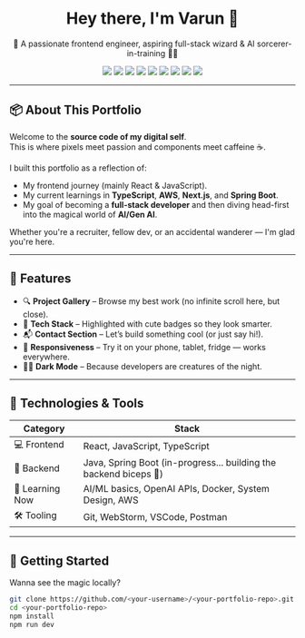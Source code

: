 <h1 align="center">Hey there, I'm Varun 👋</h1>
<p align="center">🚀 A passionate frontend engineer, aspiring full-stack wizard & AI sorcerer-in-training 🧙‍♂️</p>

<p align="center">
  <img src="https://img.shields.io/badge/React-20232A?style=for-the-badge&logo=react&logoColor=61DAFB" />
  <img src="https://img.shields.io/badge/JavaScript-ES6+-F7DF1E?style=for-the-badge&logo=javascript&logoColor=black" />
  <img src="https://img.shields.io/badge/TypeScript-3178C6?style=for-the-badge&logo=typescript&logoColor=white" />
  <img src="https://img.shields.io/badge/Next.js-000000?style=for-the-badge&logo=next.js&logoColor=white" />
  <img src="https://img.shields.io/badge/Tailwind_CSS-38B2AC?style=for-the-badge&logo=tailwind-css&logoColor=white" />
  <img src="https://img.shields.io/badge/Java-ED8B00?style=for-the-badge&logo=java&logoColor=white" />
  <img src="https://img.shields.io/badge/Spring_Boot-6DB33F?style=for-the-badge&logo=spring-boot&logoColor=white" />
  <img src="https://img.shields.io/badge/Git-F05032?style=for-the-badge&logo=git&logoColor=white" />
  <img src="https://img.shields.io/badge/AWS-232F3E?style=for-the-badge&logo=amazon-aws&logoColor=white" />
</p>

---

## 📦 About This Portfolio

Welcome to the **source code of my digital self**.  
This is where pixels meet passion and components meet caffeine ☕.

I built this portfolio as a reflection of:
- My frontend journey (mainly React & JavaScript).
- My current learnings in **TypeScript**, **AWS**, **Next.js**, and **Spring Boot**.
- My goal of becoming a **full-stack developer** and then diving head-first into the magical world of **AI/Gen AI**.

Whether you're a recruiter, fellow dev, or an accidental wanderer — I'm glad you're here.

---

## 🧩 Features

- 🔍 **Project Gallery** – Browse my best work (no infinite scroll here, but close).
- 🧠 **Tech Stack** – Highlighted with cute badges so they look smarter.
- 📬 **Contact Section** – Let’s build something cool (or just say hi!).
- 🎯 **Responsiveness** – Try it on your phone, tablet, fridge — works everywhere.
- 🧛‍♂️ **Dark Mode** – Because developers are creatures of the night.

---

## 🔧 Technologies & Tools

| Category       | Stack                                    |
|----------------|------------------------------------------|
| 💻 Frontend     | React, JavaScript, TypeScript            |
| 🧰 Backend      | Java, Spring Boot (in-progress... building the backend biceps 💪) |
| 🧠 Learning Now | AI/ML basics, OpenAI APIs, Docker, System Design, AWS |
| 🛠️ Tooling      | Git, WebStorm, VSCode, Postman           |

---

## 🚀 Getting Started

Wanna see the magic locally?

```bash
git clone https://github.com/<your-username>/<your-portfolio-repo>.git
cd <your-portfolio-repo>
npm install
npm run dev